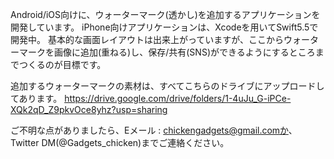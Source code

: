 Android/iOS向けに、ウォーターマーク(透かし)を追加するアプリケーションを開発しています。 iPhone向けアプリケーションは、Xcodeを用いてSwift5.5で開発中。 基本的な画面レイアウトは出来上がっていますが、ここからウォーターマークを画像に追加(重ねる)し、保存/共有(SNS)ができるようにするところまでつくるのが目標です。

追加するウォーターマークの素材は、すべてこちらのドライブにアップロードしてあります。 https://drive.google.com/drive/folders/1-4uJu_G-iPCe-XQk2qD_Z9pkvOce8yhz?usp=sharing

ご不明な点がありましたら、Eメール : chickengadgets@gmail.comか、Twitter DM(@Gadgets_chicken)までご連絡ください。
